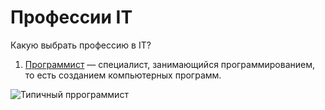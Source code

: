 # Профессии IT

Какую выбрать профессию в IT?

1. [Программист][id] — специалист, занимающийся программированием, то есть созданием компьютерных программ.

[id]: https://ru.wikipedia.org/wiki/Программист

![Типичный пррограммист](programmer.jpg)